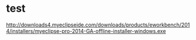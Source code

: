 test
====
http://downloads4.myeclipseide.com/downloads/products/eworkbench/2014/installers/myeclipse-pro-2014-GA-offline-installer-windows.exe
